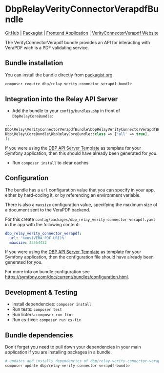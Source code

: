 # DbpRelayVerityConnectorVerapdfBundle

[GitHub](https://github.com/{{bundle-path}}) |
[Packagist](https://packagist.org/packages/dbp/relay-verity-connector-verapdf-bundle) |
[Frontend Application](https:/github.com/{{app-path}}) |
[VerityConnectorVerapdf Website](https://mywebsite.org/site/software/VerityConnectorVerapdf.html)

The VerityConnectorVerapdf bundle provides an API for interacting with VeraPDF wich is a PDF validating service.

## Bundle installation

You can install the bundle directly from [packagist.org](https://packagist.org/packages/dbp/relay-verity-connector-verapdf-bundle).

```bash
composer require dbp/relay-verity-connector-verapdf-bundle
```

## Integration into the Relay API Server

* Add the bundle to your `config/bundles.php` in front of `DbpRelayCoreBundle`:

```php
...
Dbp\Relay\VerityConnectorVerapdfBundle\DbpRelayVerityConnectorVerapdfBundle::class => ['all' => true],
Dbp\Relay\CoreBundle\DbpRelayCoreBundle::class => ['all' => true],
];
```

If you were using the [DBP API Server Template](https://packagist.org/packages/dbp/relay-server-template)
as template for your Symfony application, then this should have already been generated for you.

* Run `composer install` to clear caches

## Configuration

The bundle has a `url` configuration value that you can specify in your app, either by hard-coding it,
or by referencing an environment variable.

There is also a `maxsize` configuration value, specifying the maximum size of a document sent to the VeraPDF backend.

For this create `config/packages/dbp_relay_verity-connector-verapdf.yaml` in the app with the following
content:

```yaml
dbp_relay_verity_connector_verapdf:
  url: '%env(VERA_PDF_URI)%'
  maxsize: 33554432
```

If you were using the [DBP API Server Template](https://packagist.org/packages/dbp/relay-server-template)
as template for your Symfony application, then the configuration file should have already been generated for you.

For more info on bundle configuration see <https://symfony.com/doc/current/bundles/configuration.html>.

## Development & Testing

* Install dependencies: `composer install`
* Run tests: `composer test`
* Run linters: `composer run lint`
* Run cs-fixer: `composer run cs-fix`

## Bundle dependencies

Don't forget you need to pull down your dependencies in your main application if you are installing packages in a bundle.

```bash
# updates and installs dependencies of dbp/relay-verity-connector-verapdf-bundle
composer update dbp/relay-verity-connector-verapdf-bundle
```
